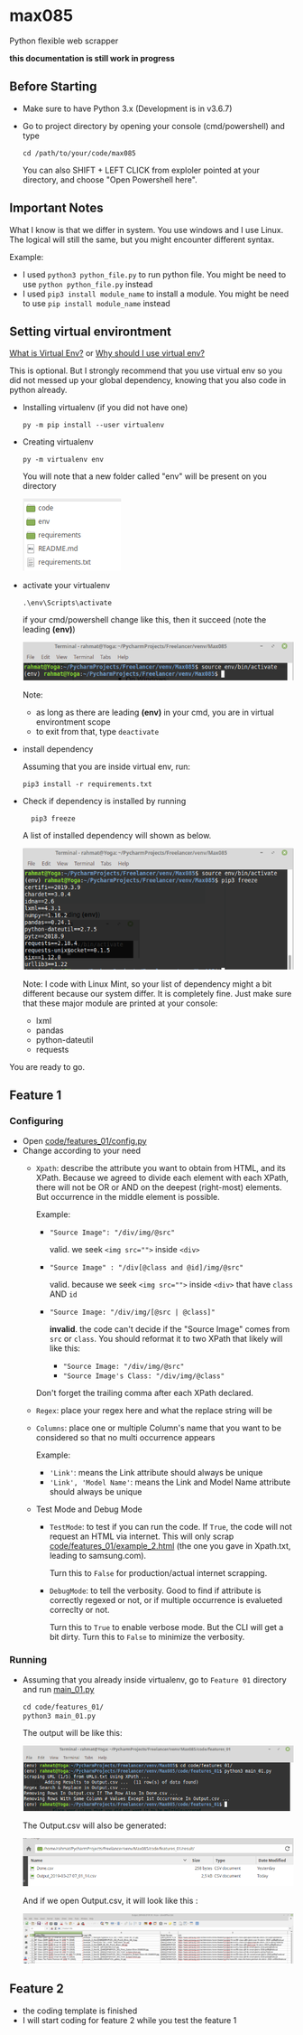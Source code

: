 # max085
Python flexible web scrapper


**this documentation is still work in progress**


## Before Starting
- Make sure to have Python 3.x (Development is in v3.6.7)
- Go to project directory by opening your console (cmd/powershell) and type
  ```
  cd /path/to/your/code/max085
  ```
  
  You can also SHIFT + LEFT CLICK from exploler pointed at your directory, and choose "Open Powershell here".




## Important Notes
What I know is that we differ in system. You use windows and I use Linux.
The logical will still the same, but you might encounter different syntax.

Example: 
- I used `python3 python_file.py` to run python file. You might be need to use `python python_file.py` instead
- I used `pip3 install module_name` to install a module. You might be need to use `pip install module_name` instead


## Setting virtual environtment
[What is Virtual Env?](https://packaging.python.org/guides/installing-using-pip-and-virtualenv/) or  [Why should I use virtual env?](https://stackoverflow.com/questions/41972261/what-is-a-virtualenv-and-why-should-i-use-one)

This is optional. But I strongly recommend that you use virtual env so you did not messed up your global dependency, knowing that you also code in python already.

- Installing virtualenv (if you did not have one) 
  ```
  py -m pip install --user virtualenv
  ```
- Creating virtualenv    

  ```
  py -m virtualenv env
  ```
  You will note that a new folder called "env" will be present on you directory
  
  ![](assets/env_directory.png)

- activate your virtualenv
  ```
  .\env\Scripts\activate
  ```

  if your cmd/powershell change like this, then it succeed (note the leading **(env)**)
  
  ![](assets/virtual_env_enter.png)
  
  Note:
    - as long as there are leading **(env)** in your cmd, you are in virtual environtment scope
    - to exit from that, type `deactivate`
  
- install dependency

  Assuming that you are inside virtual env, run:
  ```
  pip3 install -r requirements.txt
  ```
- Check if dependency is installed by running

  ```
    pip3 freeze
  ```
  
  A list of installed dependency will shown as below.
  
  ![](assets/pip_freeze.png)
  
  Note:
   I code with Linux Mint, so your list of dependency might a bit different because our system differ. 
   It is completely fine. Just make sure that these major module are printed at your console:
     - lxml
     - pandas
     - python-dateutil
     - requests
     
     
You are ready to go.  

## Feature 1

### Configuring

- Open [code/features_01/config.py](code/features_01/config_01.py)
- Change according to your need
  - `Xpath`: describe the attribute you want to obtain from HTML, and its XPath. 
    Because we agreed to divide each element with each XPath, there will not be OR or AND on the deepest (right-most) 
    elements. But occurrence in the middle element is possible.
    
    Example:
      - `"Source Image": "/div/img/@src"` 
        
        valid. we seek `<img src="">` inside `<div>`
      - `"Source Image" : "/div[@class and @id]/img/@src"` 
      
        valid. because we seek `<img src="">` inside `<div>` that have `class` AND `id`
      - `"Source Image: "/div/img/[@src | @class]"` 
      
        **invalid**. the code can't decide if the "Source Image" comes from `src` or `class`. You should reformat it to 
        two XPath that likely will like this:
        - `"Source Image: "/div/img/@src"` 
        - `"Source Image's Class: "/div/img/@class"`

    Don't forget the trailing comma after each XPath declared.
  
  - `Regex`: place your regex here and what the replace string will be
  - `Columns`: place one or multiple Column's name that you want to be considered so that no multi occurrence appears
    
    Example:
      - `'Link'`: means the Link attribute should always be unique
      - `'Link', 'Model Name'`: means the Link and Model Name attribute should always be unique

  - Test Mode and Debug Mode
    - `TestMode`: to test if you can run the code. If `True`, the code will not request an HTML via internet. 
      This will only scrap [code/features_01/example_2.html](code/features_01/example_2.html) 
      (the one you gave in Xpath.txt, leading to samsung.com).
      
      Turn this to `False` for production/actual internet scrapping.
    - `DebugMode`: to tell the verbosity. Good to find if attribute is correctly regexed or not, or if 
      multiple occurrence is evalueted correclty or not. 
      
      Turn this to `True` to enable verbose mode. But the CLI will get a bit dirty. Turn this to `False` to minimize 
      the verbosity.

### Running

- Assuming that you already inside virtualenv, go to `Feature 01` directory and run [main_01.py](code/features_01/main_01.py)
  ```
  cd code/features_01/
  python3 main_01.py
  ```
  
  The output will be like this:
  
  ![](assets/running_the_scripts.png)
  
  The Output.csv will also be generated:

  ![](assets/result_directory.png)
  
  And if we open Output.csv, it will look like this :
  
  ![](assets/result_csv.png)
  
## Feature 2

- the coding template is finished
- I will start coding for feature 2 while you test the feature 1

